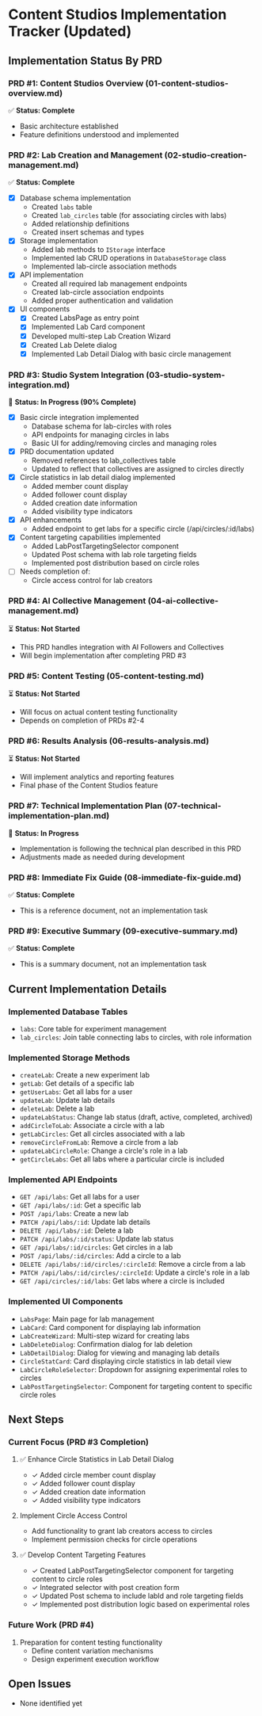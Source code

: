 # Content Studios Implementation Tracker (Updated)

## Implementation Status By PRD

### PRD #1: Content Studios Overview (01-content-studios-overview.md)
✅ **Status: Complete**
- Basic architecture established
- Feature definitions understood and implemented

### PRD #2: Lab Creation and Management (02-studio-creation-management.md) 
✅ **Status: Complete**
- [x] Database schema implementation
  - Created `labs` table
  - Created `lab_circles` table (for associating circles with labs)
  - Added relationship definitions
  - Created insert schemas and types
- [x] Storage implementation
  - Added lab methods to `IStorage` interface
  - Implemented lab CRUD operations in `DatabaseStorage` class
  - Implemented lab-circle association methods
- [x] API implementation
  - Created all required lab management endpoints
  - Created lab-circle association endpoints
  - Added proper authentication and validation
- [x] UI components  
  - [x] Created LabsPage as entry point
  - [x] Implemented Lab Card component
  - [x] Developed multi-step Lab Creation Wizard
  - [x] Created Lab Delete dialog
  - [x] Implemented Lab Detail Dialog with basic circle management

### PRD #3: Studio System Integration (03-studio-system-integration.md)
🔄 **Status: In Progress (90% Complete)**
- [x] Basic circle integration implemented
  - Database schema for lab-circles with roles
  - API endpoints for managing circles in labs
  - Basic UI for adding/removing circles and managing roles
- [x] PRD documentation updated
  - Removed references to lab_collectives table
  - Updated to reflect that collectives are assigned to circles directly
- [x] Circle statistics in lab detail dialog implemented
  - Added member count display
  - Added follower count display
  - Added creation date information
  - Added visibility type indicators
- [x] API enhancements 
  - Added endpoint to get labs for a specific circle (/api/circles/:id/labs)
- [x] Content targeting capabilities implemented
  - Added LabPostTargetingSelector component
  - Updated Post schema with lab role targeting fields
  - Implemented post distribution based on circle roles
- [ ] Needs completion of:
  - Circle access control for lab creators

### PRD #4: AI Collective Management (04-ai-collective-management.md)
⏳ **Status: Not Started**
- This PRD handles integration with AI Followers and Collectives
- Will begin implementation after completing PRD #3

### PRD #5: Content Testing (05-content-testing.md)
⏳ **Status: Not Started**
- Will focus on actual content testing functionality
- Depends on completion of PRDs #2-4

### PRD #6: Results Analysis (06-results-analysis.md)
⏳ **Status: Not Started**
- Will implement analytics and reporting features
- Final phase of the Content Studios feature

### PRD #7: Technical Implementation Plan (07-technical-implementation-plan.md)
🔄 **Status: In Progress**
- Implementation is following the technical plan described in this PRD
- Adjustments made as needed during development

### PRD #8: Immediate Fix Guide (08-immediate-fix-guide.md)
✅ **Status: Complete**
- This is a reference document, not an implementation task

### PRD #9: Executive Summary (09-executive-summary.md)
✅ **Status: Complete**
- This is a summary document, not an implementation task

## Current Implementation Details

### Implemented Database Tables
- `labs`: Core table for experiment management
- `lab_circles`: Join table connecting labs to circles, with role information

### Implemented Storage Methods
- `createLab`: Create a new experiment lab
- `getLab`: Get details of a specific lab
- `getUserLabs`: Get all labs for a user
- `updateLab`: Update lab details
- `deleteLab`: Delete a lab
- `updateLabStatus`: Change lab status (draft, active, completed, archived)
- `addCircleToLab`: Associate a circle with a lab
- `getLabCircles`: Get all circles associated with a lab
- `removeCircleFromLab`: Remove a circle from a lab
- `updateLabCircleRole`: Change a circle's role in a lab
- `getCircleLabs`: Get all labs where a particular circle is included

### Implemented API Endpoints
- `GET /api/labs`: Get all labs for a user
- `GET /api/labs/:id`: Get a specific lab
- `POST /api/labs`: Create a new lab
- `PATCH /api/labs/:id`: Update lab details
- `DELETE /api/labs/:id`: Delete a lab
- `PATCH /api/labs/:id/status`: Update lab status
- `GET /api/labs/:id/circles`: Get circles in a lab
- `POST /api/labs/:id/circles`: Add a circle to a lab
- `DELETE /api/labs/:id/circles/:circleId`: Remove a circle from a lab
- `PATCH /api/labs/:id/circles/:circleId`: Update a circle's role in a lab
- `GET /api/circles/:id/labs`: Get labs where a circle is included

### Implemented UI Components
- `LabsPage`: Main page for lab management
- `LabCard`: Card component for displaying lab information
- `LabCreateWizard`: Multi-step wizard for creating labs
- `LabDeleteDialog`: Confirmation dialog for lab deletion
- `LabDetailDialog`: Dialog for viewing and managing lab details
- `CircleStatCard`: Card displaying circle statistics in lab detail view
- `LabCircleRoleSelector`: Dropdown for assigning experimental roles to circles
- `LabPostTargetingSelector`: Component for targeting content to specific circle roles

## Next Steps

### Current Focus (PRD #3 Completion)
1. ✅ Enhance Circle Statistics in Lab Detail Dialog
   - ✓ Added circle member count display
   - ✓ Added follower count display
   - ✓ Added creation date information
   - ✓ Added visibility type indicators

2. Implement Circle Access Control
   - Add functionality to grant lab creators access to circles
   - Implement permission checks for circle operations

3. ✅ Develop Content Targeting Features
   - ✓ Created LabPostTargetingSelector component for targeting content to circle roles
   - ✓ Integrated selector with post creation form
   - ✓ Updated Post schema to include labId and role targeting fields
   - ✓ Implemented post distribution logic based on experimental roles

### Future Work (PRD #4)
1. Preparation for content testing functionality
   - Define content variation mechanisms
   - Design experiment execution workflow

## Open Issues
- None identified yet